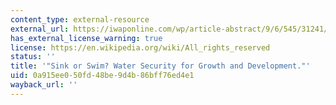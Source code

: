 ```yaml
---
content_type: external-resource
external_url: https://iwaponline.com/wp/article-abstract/9/6/545/31241/Sink-or-Swim-Water-security-for-growth-and?redirectedFrom=fulltext
has_external_license_warning: true
license: https://en.wikipedia.org/wiki/All_rights_reserved
status: ''
title: '"Sink or Swim? Water Security for Growth and Development."'
uid: 0a915ee0-50fd-48be-9d4b-86bff76ed4e1
wayback_url: ''
---
```

